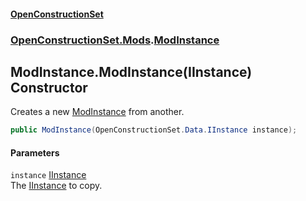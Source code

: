 #### [OpenConstructionSet](index.md 'index')
### [OpenConstructionSet.Mods](index.md#OpenConstructionSet_Mods 'OpenConstructionSet.Mods').[ModInstance](JIzdqVYB5Fwi0oO9xcHLVw.md 'OpenConstructionSet.Mods.ModInstance')
## ModInstance.ModInstance(IInstance) Constructor
Creates a new [ModInstance](JIzdqVYB5Fwi0oO9xcHLVw.md 'OpenConstructionSet.Mods.ModInstance') from another.  
```csharp
public ModInstance(OpenConstructionSet.Data.IInstance instance);
```
#### Parameters
<a name='OpenConstructionSet_Mods_ModInstance_ModInstance(OpenConstructionSet_Data_IInstance)_instance'></a>
`instance` [IInstance](iPF4C0hGFCtE+fnDX2Ag5w.md 'OpenConstructionSet.Data.IInstance')  
The [IInstance](iPF4C0hGFCtE+fnDX2Ag5w.md 'OpenConstructionSet.Data.IInstance') to copy.
  
